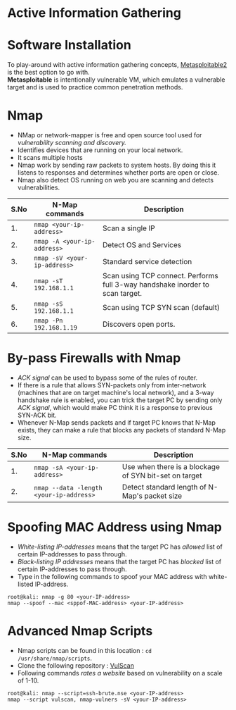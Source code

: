 # Active Information Gathering

# Software Installation

To play-around with active information gathering concepts, [Metasploitable2](https://sourceforge.net/projects/metasploitable/) is the best option to go with.<br>
**Metasploitable** is intentionally vulnerable VM, which emulates a vulnerable target and is used to practice common penetration methods.

# Nmap

* NMap or network-mapper is free and open source tool used for *vulnerability scanning and discovery.*
* Identifies devices that are running on your local network.
* It scans multiple hosts
* Nmap work by sending raw packets to system hosts. By doing this it listens to responses and determines whether ports are open or close.
* Nmap also detect OS running on web you are scanning and detects vulnerabilities.


| S.No | N-Map commands             | Description                |
|------|----------------------------|----------------------------|
| 1.   | `nmap <your-ip-address>`     | Scan a single IP           |
| 2.   | `nmap -A <your-ip-address>`  | Detect OS and Services     |
| 3.   | `nmap -sV <your-ip-address>` | Standard service detection |
| 4.   | `nmap -sT 192.168.1.1`       | Scan using TCP connect. Performs full 3-way handshake inorder to scan target.     |
| 5.   | `nmap -sS 192.168.1.1`     | Scan using TCP SYN scan (default) |
| 6.   | `nmap -Pn 192.168.1.19`     | Discovers open ports. |


# By-pass Firewalls with Nmap

* *ACK signal* can be used to bypass some of the rules of router.
* If there is a rule that allows SYN-packets only from inter-network (machines that are on target machine's local network), and a 3-way handshake rule is enabled, you can trick the target PC by sending only *ACK signal*, which would make PC think it is a response to previous SYN-ACK bit.
* Whenever N-Map sends packets and if target PC knows that N-Map exists, they can make a rule that blocks any packets of standard N-Map size.

| S.No | N-Map commands                        | Description                                             |
|------|---------------------------------------|---------------------------------------------------------|
| 1.   | `nmap -sA <your-ip-address>`            | Use when there is a blockage  of SYN bit-set on target  |
| 2.   | `nmap --data -length <your-ip-address>` | Detect standard length of N-Map's packet size           |

# Spoofing MAC Address using Nmap

* *White-listing IP-addresses* means that the target PC has *allowed* list of certain IP-addresses to pass through.
* *Black-listing IP addresses* means that the target PC has *blocked* list of certain IP-addresses to pass through.
* Type in the following commands to spoof your MAC address with white-listed IP-address.
```
root@kali: nmap -g 80 <your-IP-address>
nmap --spoof --mac <sppof-MAC-address> <your-IP-address>
```

# Advanced Nmap Scripts
* Nmap scripts can be found in this location : `cd /usr/share/nmap/scripts`.
* Clone the following repository : [VulScan](https://github.com/scipag/vulscan)
* Following commands *rates a website* based on vulnerability on a scale of 1-10.
```
root@kali: nmap --script=ssh-brute.nse <your-IP-address>
nmap --script vulscan, nmap-vulners -sV <your-IP-address>

```
